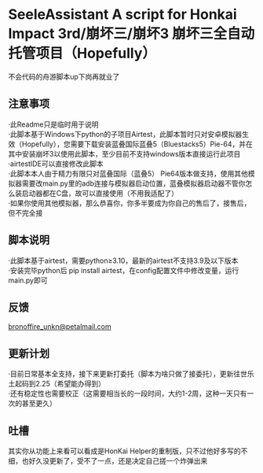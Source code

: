 # SeeleAssistant A script for Honkai Impact 3rd/崩坏三/崩坏3 崩坏三全自动托管项目（Hopefully）
不会代码的舟游脚本up下岗再就业了  
## 注意事项
·此Readme只是临时用于说明  
·此脚本基于Windows下python的子项目Airtest，此脚本暂时只对安卓模拟器生效（Hopefully），您需要下载安装蓝叠国际蓝叠5（Bluestacks5）Pie-64，并在其中安装崩坏3以使用此脚本，至少目前不支持windows版本直接运行此项目  
·airtestIDE可以直接修改此脚本  
·此脚本本人由于精力有限只对蓝叠国际（蓝叠5） Pie64版本做支持，使用其他模拟器需要改main.py里的adb连接与模拟器启动位置，蓝叠模拟器启动器不管你怎么装启动器都在C盘，故可以直接使用（不用我适配了）  
·如果你使用其他模拟器，那么恭喜你，你多半要成为你自己的售后了，接售后，但不完全接
## 脚本说明
·此脚本基于airtest，需要python≥3.10，最新的airtest不支持3.9及以下版本  
·安装完毕python后 pip install airtest，在config配置文件中修改变量，运行main.py即可  
## 反馈
bronoffire_unkn@petalmail.com
## 更新计划
·目前日常基本全支持，接下来更新打委托（脚本为啥只做了接委托），更新往世乐土起码到2.25（希望能办得到）  
·还有稳定性也需要校正（这需要相当长的一段时间，大约1-2周，这种一天只有一次的甚至更久）  
## 吐槽
其实你从功能上来看可以看成是HonKai Helper的重制版，只不过他好多写的不细，也好久没更新了，受不了一点，还是决定自己搓一个炸弹出来
